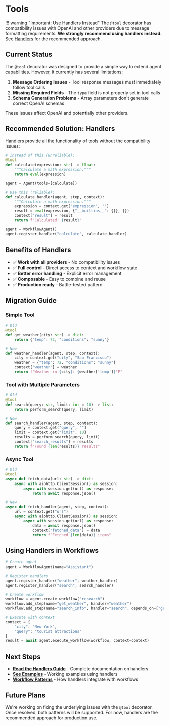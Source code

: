 # Tools

!!! warning "Important: Use Handlers Instead"
    The `@tool` decorator has compatibility issues with OpenAI and other providers due to message formatting requirements.
    **We strongly recommend using handlers instead.** See [Handlers](handlers.md) for the recommended approach.

## Current Status

The `@tool` decorator was designed to provide a simple way to extend agent capabilities. However, it currently has several limitations:

1. **Message Ordering Issues** - Tool response messages must immediately follow tool calls
2. **Missing Required Fields** - The `type` field is not properly set in tool calls  
3. **Schema Generation Problems** - Array parameters don't generate correct OpenAI schemas

These issues affect OpenAI and potentially other providers.

## Recommended Solution: Handlers

Handlers provide all the functionality of tools without the compatibility issues:

```python
# Instead of this (unreliable):
@tool
def calculate(expression: str) -> float:
    """Calculate a math expression."""
    return eval(expression)

agent = Agent(tools=[calculate])

# Use this (reliable):
def calculate_handler(agent, step, context):
    """Calculate a math expression."""
    expression = context.get("expression", "")
    result = eval(expression, {"__builtins__": {}}, {})
    context["result"] = result
    return f"Calculated: {result}"

agent = WorkflowAgent()
agent.register_handler("calculate", calculate_handler)
```

## Benefits of Handlers

- ✅ **Work with all providers** - No compatibility issues
- ✅ **Full control** - Direct access to context and workflow state
- ✅ **Better error handling** - Explicit error management
- ✅ **Composable** - Easy to combine and reuse
- ✅ **Production ready** - Battle-tested pattern

## Migration Guide

### Simple Tool
```python
# Old
@tool
def get_weather(city: str) -> dict:
    return {"temp": 72, "conditions": "sunny"}

# New  
def weather_handler(agent, step, context):
    city = context.get("city", "San Francisco")
    weather = {"temp": 72, "conditions": "sunny"}
    context["weather"] = weather
    return f"Weather in {city}: {weather['temp']}°F"
```

### Tool with Multiple Parameters
```python
# Old
@tool
def search(query: str, limit: int = 10) -> list:
    return perform_search(query, limit)

# New
def search_handler(agent, step, context):
    query = context.get("query", "")
    limit = context.get("limit", 10)
    results = perform_search(query, limit)
    context["search_results"] = results
    return f"Found {len(results)} results"
```

### Async Tool
```python
# Old
@tool
async def fetch_data(url: str) -> dict:
    async with aiohttp.ClientSession() as session:
        async with session.get(url) as response:
            return await response.json()

# New
async def fetch_handler(agent, step, context):
    url = context.get("url")
    async with aiohttp.ClientSession() as session:
        async with session.get(url) as response:
            data = await response.json()
            context["fetched_data"] = data
            return f"Fetched {len(data)} items"
```

## Using Handlers in Workflows

```python
# Create agent
agent = WorkflowAgent(name="Assistant")

# Register handlers
agent.register_handler("weather", weather_handler)
agent.register_handler("search", search_handler)

# Create workflow
workflow = agent.create_workflow("research")
workflow.add_step(name="get_weather", handler="weather")
workflow.add_step(name="search_info", handler="search", depends_on=["get_weather"])

# Execute with context
context = {
    "city": "New York",
    "query": "tourist attractions"
}
result = await agent.execute_workflow(workflow, context=context)
```

## Next Steps

- **[Read the Handlers Guide](handlers.md)** - Complete documentation on handlers
- **[See Examples](../examples/)** - Working examples using handlers
- **[Workflow Patterns](workflows.md)** - How handlers integrate with workflows

## Future Plans

We're working on fixing the underlying issues with the `@tool` decorator. Once resolved, both patterns will be supported. For now, handlers are the recommended approach for production use.